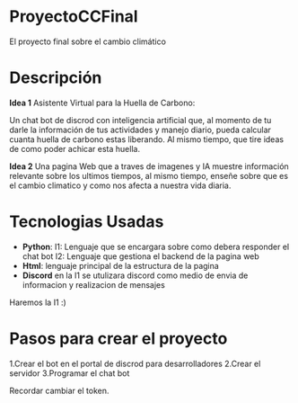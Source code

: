 # ProyectoCCFinal
El proyecto final sobre el cambio climático 

# Descripción
**Idea 1** 
Asistente Virtual para la Huella de Carbono:

Un chat bot de discrod con inteligencia artificial que, al momento de tu darle la información de tus actividades y manejo diario, pueda calcular cuanta huella de carbono estas liberando. Al mismo tiempo, que tire ideas de como poder achicar esta huella.

**Idea 2**
Una pagina Web que a traves de imagenes y IA muestre información relevante sobre los ultimos tiempos, al mismo tiempo, enseñe sobre que es el cambio climatico y como nos afecta a nuestra vida diaria.

# Tecnologias Usadas
- **Python**: I1: Lenguaje que se encargara sobre como debera responder el chat bot   I2: Lenguaje que gestiona el backend de la pagina web
- **Html**: lenguaje principal de la estructura de la pagina
- **Discord** en la I1 se utulizara discord como medio de envia de informacion y realizacion de mensajes

Haremos la I1 :)

# Pasos para crear el proyecto
1.Crear el bot en el portal de discrod para desarrolladores
2.Crear el servidor
3.Programar el chat bot

Recordar cambiar el token.
